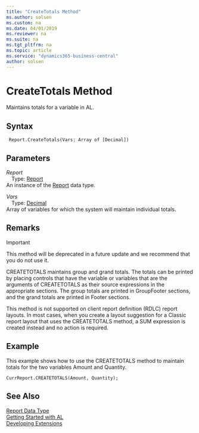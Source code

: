 ```yaml
---
title: "CreateTotals Method"
ms.author: solsen
ms.custom: na
ms.date: 04/01/2019
ms.reviewer: na
ms.suite: na
ms.tgt_pltfrm: na
ms.topic: article
ms.service: "dynamics365-business-central"
author: solsen
---
```

[//]: # (START>DO_NOT_EDIT)
[//]: # (IMPORTANT:Do not edit any of the content between here and the END>DO_NOT_EDIT.)
[//]: # (Any modifications should be made in the .xml files in the ModernDev repo.)
# CreateTotals Method
Maintains totals for a variable in AL.


## Syntax
```
 Report.CreateTotals(Vars: Array of [Decimal])
```
## Parameters
*Report*  
&emsp;Type: [Report](report-data-type.md)  
An instance of the [Report](report-data-type.md) data type.  

*Vars*  
&emsp;Type: [Decimal](../decimal/decimal-data-type.md)  
Array of variables for which the system will maintain individual totals.  



[//]: # (IMPORTANT: END>DO_NOT_EDIT)

## Remarks  

> [!IMPORTANT]  
> This method will be deprecated in a future update and we recommend that you do not use it.

CREATETOTALS maintains group and grand totals. The totals can be printed by placing controls that have the variable or variables that are the arguments of CREATETOTALS as their source expressions in the appropriate sections. The group totals are printed in GroupFooter sections, and the grand totals are printed in Footer sections.  
  
This method is not supported on client report definition \(RDLC\) report layouts. In most cases, when you create a layout suggestion for a Classic report layout that uses the CREATETOTALS method, a SUM expression is created instead and no action is required.  
  
## Example  
 This example shows how to use the CREATETOTALS method to maintain totals for the two variables Amount and Quantity.  
  
```  
CurrReport.CREATETOTALS(Amount, Quantity);  
```  

## See Also
[Report Data Type](report-data-type.md)  
[Getting Started with AL](../../devenv-get-started.md)  
[Developing Extensions](../../devenv-dev-overview.md)